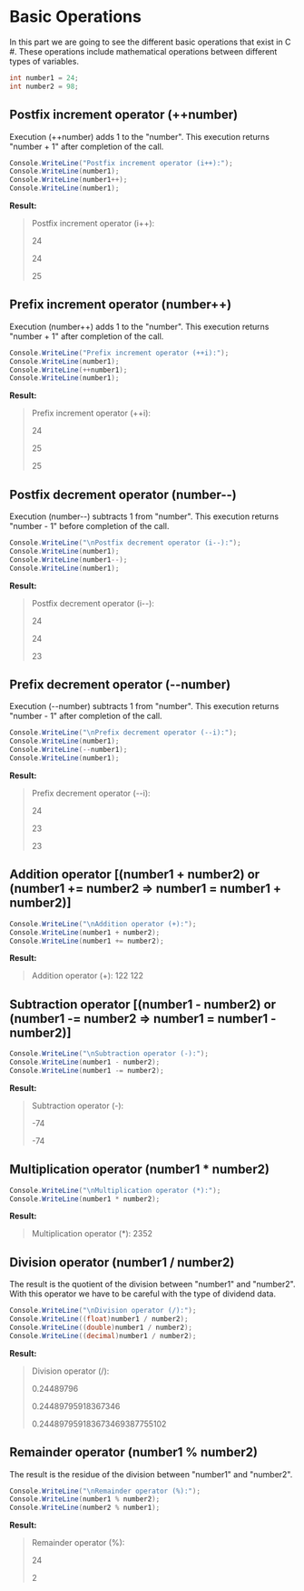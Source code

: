 # Basic Operations
In this part we are going to see the different basic operations that exist in C #. These operations include mathematical operations between different types of variables.

```c#
int number1 = 24;
int number2 = 98;
```

## Postfix increment operator (++number)

Execution (++number) adds 1 to the "number". This execution returns "number + 1" after completion of the call.

```c#
Console.WriteLine("Postfix increment operator (i++):");
Console.WriteLine(number1);
Console.WriteLine(number1++);
Console.WriteLine(number1);
```

**Result:**

> Postfix increment operator (i++):
> 
> 24
> 
> 24
> 
> 25

## Prefix increment operator (number++)

Execution (number++) adds 1 to the "number". This execution returns "number + 1" after completion of the call.

```c#
Console.WriteLine("Prefix increment operator (++i):");
Console.WriteLine(number1);
Console.WriteLine(++number1);
Console.WriteLine(number1);
```

**Result:**

> Prefix increment operator (++i):
> 
> 24
> 
> 25
> 
> 25

## Postfix decrement operator (number--)

Execution (number--) subtracts 1 from "number". This execution returns "number - 1" before completion of the call.

```c#
Console.WriteLine("\nPostfix decrement operator (i--):");
Console.WriteLine(number1);
Console.WriteLine(number1--);
Console.WriteLine(number1);
```

**Result:**

> Postfix decrement operator (i--):
> 
> 24
> 
> 24
> 
> 23

## Prefix decrement operator (--number)

Execution (--number) subtracts 1 from "number". This execution returns "number - 1" after completion of the call.

```c#
Console.WriteLine("\nPrefix decrement operator (--i):");
Console.WriteLine(number1);
Console.WriteLine(--number1);
Console.WriteLine(number1);
```

**Result:**

> Prefix decrement operator (--i):
> 
> 24
> 
> 23
> 
> 23

## Addition operator [(number1 + number2) or (number1 += number2 => number1 = number1 + number2)]

```c#
Console.WriteLine("\nAddition operator (+):");
Console.WriteLine(number1 + number2);
Console.WriteLine(number1 += number2);
```

**Result:**

> Addition operator (+):
> 122
> 122

## Subtraction operator [(number1 - number2) or (number1 -= number2 => number1 = number1 - number2)]

```c#
Console.WriteLine("\nSubtraction operator (-):");
Console.WriteLine(number1 - number2);
Console.WriteLine(number1 -= number2);
```

**Result:**

> Subtraction operator (-):
> 
> -74
> 
> -74

## Multiplication operator (number1 * number2)

```c#
Console.WriteLine("\nMultiplication operator (*):");
Console.WriteLine(number1 * number2);
```

**Result:**

> Multiplication operator (*):
> 2352

## Division operator (number1 / number2)

The result is the quotient of the division between "number1" and "number2". With this operator we have to be careful with the type of dividend data.

```c#
Console.WriteLine("\nDivision operator (/):");
Console.WriteLine((float)number1 / number2);
Console.WriteLine((double)number1 / number2);
Console.WriteLine((decimal)number1 / number2);
```

**Result:**

> Division operator (/):
> 
> 0.24489796
> 
> 0.24489795918367346
> 
> 0.244897959183673469387755102

## Remainder operator (number1 % number2)

The result is the residue of the division between "number1" and "number2".

```c#
Console.WriteLine("\nRemainder operator (%):");
Console.WriteLine(number1 % number2);
Console.WriteLine(number2 % number1);
```

**Result:**

> Remainder operator (%):
> 
> 24
> 
> 2
